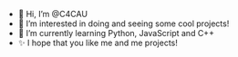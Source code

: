 - 👋 Hi, I’m @C4CAU
- 👀 I’m interested in doing and seeing some cool projects!
- 🌱 I’m currently learning Python, JavaScript and C++
- ✨ I hope that you like me and me projects!
